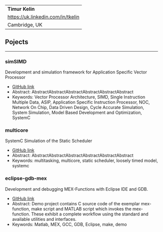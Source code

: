 |              |
|:-------------|
| **Timur Kelin**|
| <https://uk.linkedin.com/in/tkelin> |
| Cambridge, UK |


Pojects
-------------------
***

### simSIMD
Development and simulation framework for Application Specific Vector Processor
- [GitHub link](https://github.com/timurkelin/simsimd)
- Abstract: 
AbstractAbstractAbstractAbstractAbstractAbstract
- Keywords:
Vector Processor Architecture, SIMD, Single Instruction Multiple Data, ASIP, Application Specific Instruction Processor, NOC, Network On Chip, Data Driven Design, Cycle Accurate Simulation, System Simulation, Model Based Development and Optimization, SystemC

### multicore
SystemC Simulation of the Static Scheduler
- [GitHub link](https://github.com/timurkelin/multitask-multicore)
- Abstract: 
AbstractAbstractAbstractAbstractAbstractAbstract
- Keywords:
multitasking, multicore, static scheduler, loosely timed model, systemc

### eclipse-gdb-mex
Development and debugging MEX-Functions with Eclipse IDE and GDB. 
- [GitHub link](https://github.com/timurkelin/eclipse-gdb-mex)
- Abstract:
Demo project contains C source code of the exemplar mex-function, make script and MATLAB script which invokes the mex-function. These exhibit a complete workflow using the standard and available utilities and interfaces.
- Keywords:
Matlab, MEX, GCC, GDB, Eclipse, make, demo


